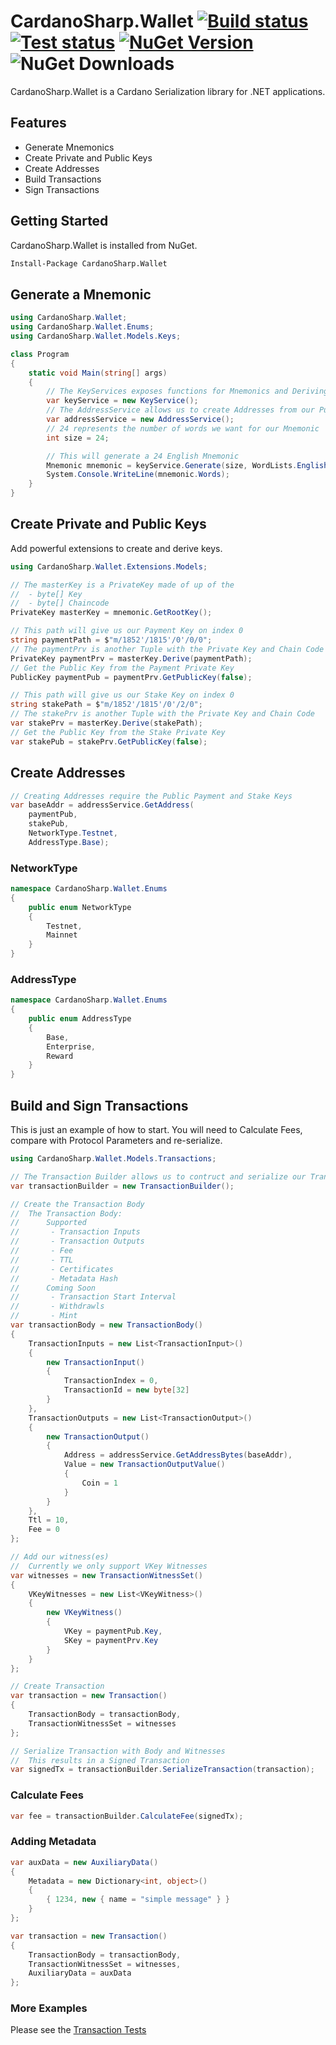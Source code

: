 ﻿# CardanoSharp.Wallet [![Build status](https://ci.appveyor.com/api/projects/status/knh87k86mf7gbxyo?svg=true)](https://ci.appveyor.com/project/nothingalike/cardanosharp-wallet) [![Test status](https://img.shields.io/appveyor/tests/nothingalike/cardanosharp-wallet)](https://ci.appveyor.com/project/nothingalike/cardanosharp-wallet) [![NuGet Version](http://img.shields.io/nuget/v/CardanoSharp.Wallet.svg?style=flat)](https://www.nuget.org/packages/CardanoSharp.Wallet/) ![NuGet Downloads](https://img.shields.io/nuget/dt/CardanoSharp.Wallet.svg)

CardanoSharp.Wallet is a Cardano Serialization library for .NET applications.

## Features

* Generate Mnemonics
* Create Private and Public Keys
* Create Addresses
* Build Transactions
* Sign Transactions

## Getting Started

CardanoSharp.Wallet is installed from NuGet.

```sh
Install-Package CardanoSharp.Wallet
```

## Generate a Mnemonic

```csharp
using CardanoSharp.Wallet;
using CardanoSharp.Wallet.Enums;
using CardanoSharp.Wallet.Models.Keys;

class Program
{
    static void Main(string[] args)
    {
        // The KeyServices exposes functions for Mnemonics and Deriving Keys
        var keyService = new KeyService();
        // The AddressService allows us to create Addresses from our Public Keys
        var addressService = new AddressService();
        // 24 represents the number of words we want for our Mnemonic
        int size = 24;

        // This will generate a 24 English Mnemonic
        Mnemonic mnemonic = keyService.Generate(size, WordLists.English);
        System.Console.WriteLine(mnemonic.Words);
    }
}
```

## Create Private and Public Keys

Add powerful extensions to create and derive keys.

```csharp
using CardanoSharp.Wallet.Extensions.Models;
```

```csharp
// The masterKey is a PrivateKey made of up of the 
//  - byte[] Key
//  - byte[] Chaincode
PrivateKey masterKey = mnemonic.GetRootKey();

// This path will give us our Payment Key on index 0
string paymentPath = $"m/1852'/1815'/0'/0/0";
// The paymentPrv is another Tuple with the Private Key and Chain Code
PrivateKey paymentPrv = masterKey.Derive(paymentPath);
// Get the Public Key from the Payment Private Key
PublicKey paymentPub = paymentPrv.GetPublicKey(false);

// This path will give us our Stake Key on index 0
string stakePath = $"m/1852'/1815'/0'/2/0";
// The stakePrv is another Tuple with the Private Key and Chain Code
var stakePrv = masterKey.Derive(stakePath);
// Get the Public Key from the Stake Private Key
var stakePub = stakePrv.GetPublicKey(false);
```

## Create Addresses

```csharp
// Creating Addresses require the Public Payment and Stake Keys
var baseAddr = addressService.GetAddress(
    paymentPub, 
    stakePub, 
    NetworkType.Testnet, 
    AddressType.Base);
```

### NetworkType

```csharp
namespace CardanoSharp.Wallet.Enums
{
    public enum NetworkType
    {
        Testnet,
        Mainnet
    }
}
```

### AddressType

```csharp
namespace CardanoSharp.Wallet.Enums
{
    public enum AddressType
    {
        Base,
        Enterprise,
        Reward
    }
}
```

## Build and Sign Transactions

This is just an example of how to start. You will need to Calculate Fees, compare with Protocol Parameters and re-serialize.

```csharp
using CardanoSharp.Wallet.Models.Transactions;
```

```csharp
// The Transaction Builder allows us to contruct and serialize our Transaction
var transactionBuilder = new TransactionBuilder();

// Create the Transaction Body
//  The Transaction Body:
//      Supported
//       - Transaction Inputs
//       - Transaction Outputs
//       - Fee
//       - TTL
//       - Certificates
//       - Metadata Hash
//      Coming Soon
//       - Transaction Start Interval
//       - Withdrawls
//       - Mint
var transactionBody = new TransactionBody()
{
    TransactionInputs = new List<TransactionInput>()
    {
        new TransactionInput()
        {
            TransactionIndex = 0,
            TransactionId = new byte[32]
        }
    },
    TransactionOutputs = new List<TransactionOutput>()
    {
        new TransactionOutput()
        {
            Address = addressService.GetAddressBytes(baseAddr),
            Value = new TransactionOutputValue()
            {
                Coin = 1
            }
        }
    },
    Ttl = 10,
    Fee = 0
};

// Add our witness(es)
//  Currently we only support VKey Witnesses
var witnesses = new TransactionWitnessSet()
{
    VKeyWitnesses = new List<VKeyWitness>()
    {
        new VKeyWitness()
        {
            VKey = paymentPub.Key,
            SKey = paymentPrv.Key
        }
    }
};

// Create Transaction
var transaction = new Transaction()
{
    TransactionBody = transactionBody,
    TransactionWitnessSet = witnesses
};

// Serialize Transaction with Body and Witnesses
//  This results in a Signed Transaction
var signedTx = transactionBuilder.SerializeTransaction(transaction);
```

### Calculate Fees

```csharp
var fee = transactionBuilder.CalculateFee(signedTx);
```

### Adding Metadata

```csharp
var auxData = new AuxiliaryData()
{
    Metadata = new Dictionary<int, object>()
    {
        { 1234, new { name = "simple message" } }
    }
};

var transaction = new Transaction()
{
    TransactionBody = transactionBody,
    TransactionWitnessSet = witnesses,
    AuxiliaryData = auxData
};
```

### More Examples

Please see the [Transaction Tests](https://github.com/CardanoSharp/cardanosharp-wallet/blob/main/CardanoSharp.Wallet.Test/TransactionTests.cs)
